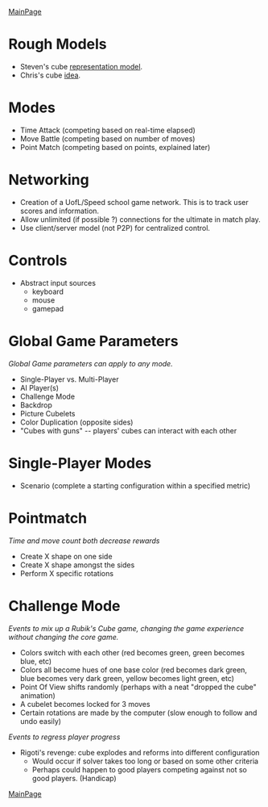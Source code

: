[MainPage](MainPage.md)

# Rough Models #
  * Steven's cube [representation model](StevenCubeModel.md).
  * Chris's cube [idea](PossibleCubeRep.md).

# Modes #
  * Time Attack (competing based on real-time elapsed)
  * Move Battle (competing based on number of moves)
  * Point Match (competing based on points, explained later)

# Networking #
  * Creation of a UofL/Speed school game network.  This is to track user scores and information.
  * Allow unlimited (if possible ?) connections for the ultimate in match play.
  * Use client/server model (not P2P) for centralized control.

# Controls #
  * Abstract input sources
    * keyboard
    * mouse
    * gamepad

# Global Game Parameters #
_Global Game parameters can apply to any mode._
  * Single-Player vs. Multi-Player
  * AI Player(s)
  * Challenge Mode
  * Backdrop
  * Picture Cubelets
  * Color Duplication (opposite sides)
  * "Cubes with guns" -- players' cubes can interact with each other
# Single-Player Modes #
  * Scenario (complete a starting configuration within a specified metric)

# Pointmatch #
_Time and move count both decrease rewards_
  * Create X shape on one side
  * Create X shape amongst the sides
  * Perform X specific rotations

# Challenge Mode #
_Events to mix up a Rubik's Cube game, changing the game experience without changing the core game._
  * Colors switch with each other (red becomes green, green becomes blue, etc)
  * Colors all become hues of one base color (red becomes dark green, blue becomes very dark green, yellow becomes light green, etc)
  * Point Of View shifts randomly (perhaps with a neat "dropped the cube" animation)
  * A cubelet becomes locked for 3 moves
  * Certain rotations are made by the computer (slow enough to follow and undo easily)

_Events to regress player progress_
  * Rigoti's revenge: cube explodes and reforms into different configuration
    * Would occur if solver takes too long or based on some other criteria
    * Perhaps could happen to good players competing against not so good players. (Handicap)

[MainPage](MainPage.md)

